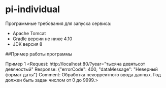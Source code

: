 # pi-individual

Программные требования для запуска сервиса:
- Apache Tomcat
- Gradle версии не ниже 4.10
- JDK версия 8

##Пример работы программы

Пример 1
<Request: http://localhost:80/?year="тысяча девятьсот девяностый"
Response: {"errorCode": 400, "dataMessage": "Неверный формат даты"}
Comment: Обработка некорректного ввода данных. Год должен быть задан числом от 0 до 9999.>

